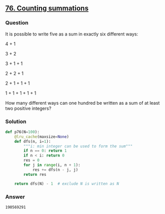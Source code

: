 ## **[76. Counting summations](https://projecteuler.net/problem=76)**

### Question
It is possible to write five as a sum in exactly six different ways:

4 + 1

3 + 2

3 + 1 + 1

2 + 2 + 1

2 + 1 + 1 + 1

1 + 1 + 1 + 1 + 1

How many different ways can one hundred be written as a sum of at least two positive integers?

### Solution
```python
def p76(N=100):
    @lru_cache(maxsize=None)
    def dfs(n, i=1):
        """i: min integer can be used to form the sum"""
        if n == 0: return 1
        if n < i: return 0
        res = 0
        for j in range(i, n + 1):
            res += dfs(n - j, j)
        return res

    return dfs(N) - 1  # exclude N is written as N
```

### Answer 
`190569291`
